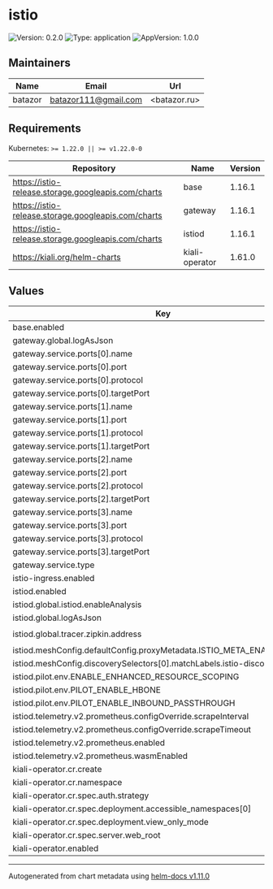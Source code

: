 # istio

![Version: 0.2.0](https://img.shields.io/badge/Version-0.2.0-informational?style=flat-square) ![Type: application](https://img.shields.io/badge/Type-application-informational?style=flat-square) ![AppVersion: 1.0.0](https://img.shields.io/badge/AppVersion-1.0.0-informational?style=flat-square)

## Maintainers

| Name | Email | Url |
| ---- | ------ | --- |
| batazor | <batazor111@gmail.com> | <batazor.ru> |

## Requirements

Kubernetes: `>= 1.22.0 || >= v1.22.0-0`

| Repository | Name | Version |
|------------|------|---------|
| https://istio-release.storage.googleapis.com/charts | base | 1.16.1 |
| https://istio-release.storage.googleapis.com/charts | gateway | 1.16.1 |
| https://istio-release.storage.googleapis.com/charts | istiod | 1.16.1 |
| https://kiali.org/helm-charts | kiali-operator | 1.61.0 |

## Values

| Key | Type | Default | Description |
|-----|------|---------|-------------|
| base.enabled | bool | `true` |  |
| gateway.global.logAsJson | bool | `true` |  |
| gateway.service.ports[0].name | string | `"status-port"` |  |
| gateway.service.ports[0].port | int | `15021` |  |
| gateway.service.ports[0].protocol | string | `"TCP"` |  |
| gateway.service.ports[0].targetPort | int | `15021` |  |
| gateway.service.ports[1].name | string | `"http2"` |  |
| gateway.service.ports[1].port | int | `80` |  |
| gateway.service.ports[1].protocol | string | `"TCP"` |  |
| gateway.service.ports[1].targetPort | int | `80` |  |
| gateway.service.ports[2].name | string | `"https"` |  |
| gateway.service.ports[2].port | int | `443` |  |
| gateway.service.ports[2].protocol | string | `"TCP"` |  |
| gateway.service.ports[2].targetPort | int | `443` |  |
| gateway.service.ports[3].name | string | `"grpc"` |  |
| gateway.service.ports[3].port | int | `50051` |  |
| gateway.service.ports[3].protocol | string | `"TCP"` |  |
| gateway.service.ports[3].targetPort | int | `50051` |  |
| gateway.service.type | string | `"LoadBalancer"` |  |
| istio-ingress.enabled | bool | `true` |  |
| istiod.enabled | bool | `true` |  |
| istiod.global.istiod.enableAnalysis | bool | `true` |  |
| istiod.global.logAsJson | bool | `true` |  |
| istiod.global.tracer.zipkin.address | string | `"grafana-tempo.grafana:9411"` |  |
| istiod.meshConfig.defaultConfig.proxyMetadata.ISTIO_META_ENABLE_HBONE | string | `"true"` |  |
| istiod.meshConfig.discoverySelectors[0].matchLabels.istio-discovery | string | `"enabled"` |  |
| istiod.pilot.env.ENABLE_ENHANCED_RESOURCE_SCOPING | string | `"true"` |  |
| istiod.pilot.env.PILOT_ENABLE_HBONE | string | `"true"` |  |
| istiod.pilot.env.PILOT_ENABLE_INBOUND_PASSTHROUGH | string | `"false"` |  |
| istiod.telemetry.v2.prometheus.configOverride.scrapeInterval | string | `"15s"` |  |
| istiod.telemetry.v2.prometheus.configOverride.scrapeTimeout | string | `"10s"` |  |
| istiod.telemetry.v2.prometheus.enabled | bool | `true` |  |
| istiod.telemetry.v2.prometheus.wasmEnabled | bool | `true` |  |
| kiali-operator.cr.create | bool | `true` |  |
| kiali-operator.cr.namespace | string | `"istio-system"` |  |
| kiali-operator.cr.spec.auth.strategy | string | `"token"` |  |
| kiali-operator.cr.spec.deployment.accessible_namespaces[0] | string | `"shortlink"` |  |
| kiali-operator.cr.spec.deployment.view_only_mode | bool | `false` |  |
| kiali-operator.cr.spec.server.web_root | string | `"/kiali"` |  |
| kiali-operator.enabled | bool | `true` |  |

----------------------------------------------
Autogenerated from chart metadata using [helm-docs v1.11.0](https://github.com/norwoodj/helm-docs/releases/v1.11.0)
